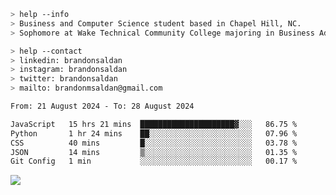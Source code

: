 ````bash
> help --info
> Business and Computer Science student based in Chapel Hill, NC.
> Sophomore at Wake Technical Community College majoring in Business Administration.
````

````bash
> help --contact
> linkedin: brandonsaldan
> instagram: brandonsaldan
> twitter: brandonsaldan
> mailto: brandonmsaldan@gmail.com
````

<!--START_SECTION:waka-->

```txt
From: 21 August 2024 - To: 28 August 2024

JavaScript   15 hrs 21 mins  █████████████████████▓░░░   86.75 %
Python       1 hr 24 mins    ██░░░░░░░░░░░░░░░░░░░░░░░   07.96 %
CSS          40 mins         █░░░░░░░░░░░░░░░░░░░░░░░░   03.78 %
JSON         14 mins         ▒░░░░░░░░░░░░░░░░░░░░░░░░   01.35 %
Git Config   1 min           ░░░░░░░░░░░░░░░░░░░░░░░░░   00.17 %
```

<!--END_SECTION:waka-->

![](https://komarev.com/ghpvc/?username=brandonsaldan&color=6A8AFF)
